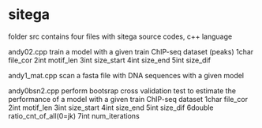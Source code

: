 # sitega
folder src contains four files with sitega source codes, c++ language

andy02.cpp train a model with a given train ChIP-seq dataset (peaks)
1char file_cor 2int motif_len 3int size_start 4int size_end 5int size_dif

andy1_mat.cpp scan a fasta file with DNA sequences with a given model

andy0bsn2.cpp perform bootsrap cross validation test to estimate the performance of a model with a given train ChIP-seq dataset
1char file_cor 2int motif_len 3int size_start 4int size_end 5int size_dif 6double ratio_cnt_of_all(0=jk) 7int num_iterations 
